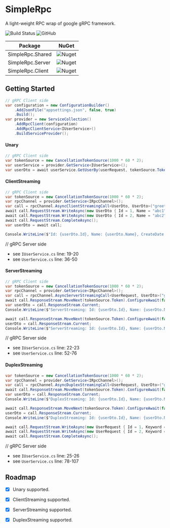 # SimpleRpc
A light-weight RPC wrap of google gRPC framework.

![Build Status](https://github.com/netcore-jroger/SimpleRpc/workflows/SimpleRpc-CI/badge.svg)
![GitHub](https://img.shields.io/github/license/netcore-jroger/SimpleRpc.svg)

| **Package** | **NuGet** |
| --- | --- |
| SimpleRpc.Shared | ![Nuget](https://img.shields.io/nuget/v/SimpleRpc.Shared.svg) |
| SimpleRpc.Server | ![Nuget](https://img.shields.io/nuget/v/SimpleRpc.Server.svg) |
| SimpleRpc.Client | ![Nuget](https://img.shields.io/nuget/v/SimpleRpc.Client.svg) |

## Getting Started

```csharp
// gRPC Client side
var configuration = new ConfigurationBuilder()
    .AddJsonFile("appsettings.json", false, true)
    .Build();
var provider = new ServiceCollection()
    .AddRpcClient(configuration)
    .AddRpcClientService<IUserService>()
    .BuildServiceProvider();
```

#### Unary
```csharp
// gRPC Client side
var tokenSource = new CancellationTokenSource(1000 * 60 * 2);
var userService = provider.GetService<IUserService>();
var userDto = await userService.GetUserBy(userRequest, tokenSource.Token);

```

#### ClientStreaming
```csharp
// gRPC Client side
var tokenSource = new CancellationTokenSource(1000 * 60 * 2);
var rpcChannel = provider.GetService<IRpcChannel>();
var call = rpcChannel.AsyncClientStreamingCall<UserDto, UserDto>("greet.Greeter", "TestClientStreaming", tokenSource.Token);
await call.RequestStream.WriteAsync(new UserDto { Id = 1, Name = "abc1" });
await call.RequestStream.WriteAsync(new UserDto { Id = 2, Name = "abc2" });
await call.RequestStream.CompleteAsync();
var userDto = await call;

Console.WriteLine($"Id: {userDto.Id}, Name: {userDto.Name}, CreateDate: {userDto.CreateDate:yyyy-MM-dd HH:mm:ss fff}");
```

// gRPC Server side
- see `IUserService.cs` line: 19-20
- see `UserService.cs` line: 36-50

#### ServerStreaming
```csharp
// gRPC Client side
var tokenSource = new CancellationTokenSource(1000 * 60 * 2);
var rpcChannel = provider.GetService<IRpcChannel>();
var call = rpcChannel.AsyncServerStreamingCall<UserRequest, UserDto>("greet.Greeter", "TestServerStreaming", new UserRequest { Id = 1, Keyword = $"client[ServerStreaming]1: {input}" }, tokenSource.Token);
await call.ResponseStream.MoveNext(tokenSource.Token).ConfigureAwait(false);
var userDto = call.ResponseStream.Current;
Console.WriteLine($"ServerStreaming: Id: {userDto.Id}, Name: {userDto.Name}, CreateDate: {userDto.CreateDate:yyyy-MM-dd HH:mm:ss fff}");

await call.ResponseStream.MoveNext(tokenSource.Token).ConfigureAwait(false);
userDto = call.ResponseStream.Current;
Console.WriteLine($"ServerStreaming: Id: {userDto.Id}, Name: {userDto.Name}, CreateDate: {userDto.CreateDate:yyyy-MM-dd HH:mm:ss fff}");
```

// gRPC Server side
- see `IUserService.cs` line: 22-23
- see `UserService.cs` line: 52-76

#### DuplexStreaming
```csharp
var tokenSource = new CancellationTokenSource(1000 * 60 * 2);
var rpcChannel = provider.GetService<IRpcChannel>();
var call = rpcChannel.AsyncDuplexStreamingCall<UserRequest, UserDto>("greet.Greeter", "TestDuplexStreaming", tokenSource.Token);
await call.ResponseStream.MoveNext(tokenSource.Token).ConfigureAwait(false);
var userDto = call.ResponseStream.Current;
Console.WriteLine($"DuplexStreaming: Id: {userDto.Id}, Name: {userDto.Name}, CreateDate: {userDto.CreateDate:yyyy-MM-dd HH:mm:ss fff}");

await call.ResponseStream.MoveNext(tokenSource.Token).ConfigureAwait(false);
userDto = call.ResponseStream.Current;
Console.WriteLine($"DuplexStreaming: Id: {userDto.Id}, Name: {userDto.Name}, CreateDate: {userDto.CreateDate:yyyy-MM-dd HH:mm:ss fff}");

await call.RequestStream.WriteAsync(new UserRequest { Id = 1, Keyword = $"client[DuplexStreaming]1 - {input}" });
await call.RequestStream.WriteAsync(new UserRequest { Id = 2, Keyword = $"client[DuplexStreaming]2 - {input}" });
await call.RequestStream.CompleteAsync();
```

// gRPC Server side
- see `IUserService.cs` line: 25-26
- see `UserService.cs` line: 78-107

## Roadmap

- [x] Unary supported.

- [x] ClientStreaming supported.

- [x] ServerStreaming supported.

- [x] DuplexStreaming supported.
